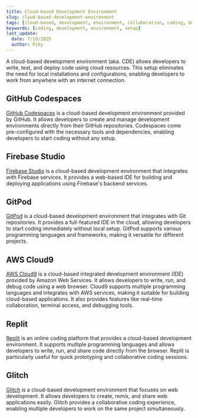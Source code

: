 ```yaml
---
title: Cloud-based Development Environment
slug: cloud-based-development-environment
tags: [cloud-based, development, environment, collaboration, coding, development, environment, setup]
keywords: [coding, development, environment, setup]
last_update:
  date: 7/19/2025
  author: Piky
---
```

A cloud-based development environment (aka. CDE) allows developers to write, test, and deploy code using cloud resources.
This setup eliminates the need for local installations and configurations, enabling developers to work from anywhere with an internet connection.

## GitHub Codespaces
[GitHub Codespaces](https://github.com/features/codespaces) is a cloud-based development environment provided by GitHub.
It allows developers to create and manage development environments directly from their GitHub repositories.
Codespaces come pre-configured with the necessary tools and dependencies, enabling developers to start coding without any setup.    

## Firebase Studio
[Firebase Studio](https://firebase.google.com/products/studio) is a cloud-based development environment
that integrates with Firebase services.
It provides a web-based IDE for building and deploying applications using Firebase's backend services.  

## GitPod
[GitPod](https://www.gitpod.io/) is a cloud-based development environment that integrates with Git repositories.
It provides a full-featured IDE in the cloud, allowing developers to start coding immediately without local setup.
GitPod supports various programming languages and frameworks, making it versatile for different projects.  
 
## AWS Cloud9
[AWS Cloud9](https://aws.amazon.com/cloud9/) is a cloud-based integrated development environment (IDE) provided by Amazon Web Services.
It allows developers to write, run, and debug code using a web browser.
Cloud9 supports multiple programming languages and integrates with AWS services, making it suitable for building cloud-based applications.
It also provides features like real-time collaboration, terminal access, and debugging tools.   

## Replit
[Replit](https://replit.com/) is an online coding platform that provides a cloud-based development environment.
It supports multiple programming languages and allows developers to write, run, and share code directly from the browser.
Replit is particularly useful for quick prototyping and collaborative coding sessions.  

## Glitch
[Glitch](https://glitch.com/) is a cloud-based development environment that focuses on web development.
It allows developers to create, remix, and share web applications easily.
Glitch provides a collaborative coding experience, enabling multiple developers to work on the same project simultaneously. 